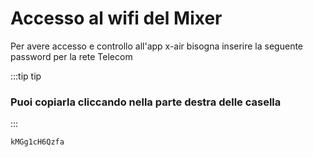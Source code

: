 # Accesso al wifi del Mixer

Per avere accesso e controllo all'app x-air bisogna inserire la seguente password per la rete Telecom

:::tip tip

### Puoi copiarla cliccando nella parte destra delle casella

:::

```
kMGg1cH6Qzfa
```